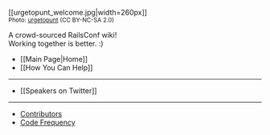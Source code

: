 [[urgetopunt_welcome.jpg|width=260px]]
<br /><small>Photo: [urgetopunt](http://www.flickr.com/photos/urgetopunt/7132805385/in/set-72157629578123510/) (CC BY-NC-SA 2.0)</small>

A crowd-sourced RailsConf wiki!<br />
Working together is better.  :)

* [[Main Page|Home]]
* [[How You Can Help]]

<hr>

* [[Speakers on Twitter]]

<hr>

* [Contributors](https://github.com/newhavenrb/railsconf2012/graphs/contributors)
* [Code Frequency](https://github.com/newhavenrb/railsconf2012/graphs/code-frequency)

